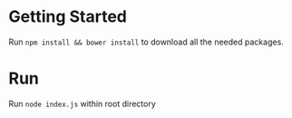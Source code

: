 # Getting Started
Run `npm install && bower install` to download all the needed packages.

# Run
Run `node index.js` within root directory
